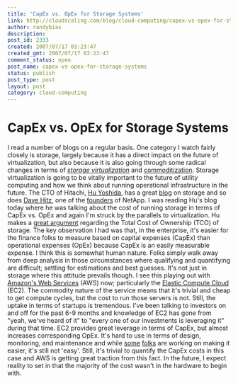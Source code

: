 ```yaml
---
title: 'CapEx vs. OpEx for Storage Systems'
link: http://cloudscaling.com/blog/cloud-computing/capex-vs-opex-for-storage-systems/
author: randybias
description: 
post_id: 2333
created: 2007/07/17 03:23:47
created_gmt: 2007/07/17 03:23:47
comment_status: open
post_name: capex-vs-opex-for-storage-systems
status: publish
post_type: post
layout: post
category: cloud-computing
---
```


# CapEx vs. OpEx for Storage Systems

I read a number of blogs on a regular basis. One category I watch fairly closely is storage, largely because it has a direct impact on the future of virtualization, but also because it is also going through some radical changes in terms of _[storage virtualization](http://en.wikipedia.org/wiki/Storage_Virtualization)_ and [commoditization](http://www.techworld.com/storage/features/index.cfm?featureid=2744). Storage virtualization is going to be vitally important to the future of utility computing and how we think about running operational infrastructure in the future.  The CTO of Hitachi, [Hu Yoshida](http://www.hds.com/corporate/about-hds/executive-team/hubert-yoshida.html), has a great [blog](http://blogs.hds.com/hu/) on storage and so does [Dave Hitz](http://blogs.netapp.com/dave/), one of the [founders](http://investors.netapp.com/biodetail.cfm?BioID=1581) of NetApp. I was reading Hu's blog today where he was talking about the cost of running storage in terms of CapEx vs. OpEx and again I'm struck by the parallels to virtualization. Hu makes a [great argument](http://blogs.hds.com/hu/2007/07/opex_the_other_expense.html) regarding the Total Cost of Ownership (TCO) of storage. The key observation I had was that, in the enterprise, it's easier for the finance folks to measure based on capital expenses (CapEx) than operational expenses (OpEx) because CapEx is an easily measurable expense. I think this is somewhat human nature. Folks simply walk away from deep analysis in those circumstances where qualifying and quantifying are difficult; settling for estimations and best guesses. It's not just in storage where this attitude prevails though. I see this playing out with [Amazon's Web Services](http://www.amazonaws.com) (AWS) now; particularly the [Elastic Compute Cloud](http://ec2.amazonaws.com) (EC2). The commodity nature of the service means that it's trivial and cheap to get compute cycles, but the cost to run those servers is not. Still, the uptake in terms of startups is tremendous. I've been talking to investors on and off for the past 6-9 months and knowledge of EC2 has gone from "yeah, we've heard of it" to "every one of our investments is leveraging it" during that time. EC2 provides great leverage in terms of CapEx, but almost increases corresponding OpEx. It's hard to use in terms of design, monitoring, and maintenance and while [some](http://info.rightscale.com/) [folks](http://weoceo.weogeo.com/) are working on making it easier, it's still not 'easy'. Still, it's trivial to quantify the CapEx costs in this case and AWS is getting great traction from this fact. In the future, I expect reality to set in that the majority of the cost wasn't in the hardware to begin with.